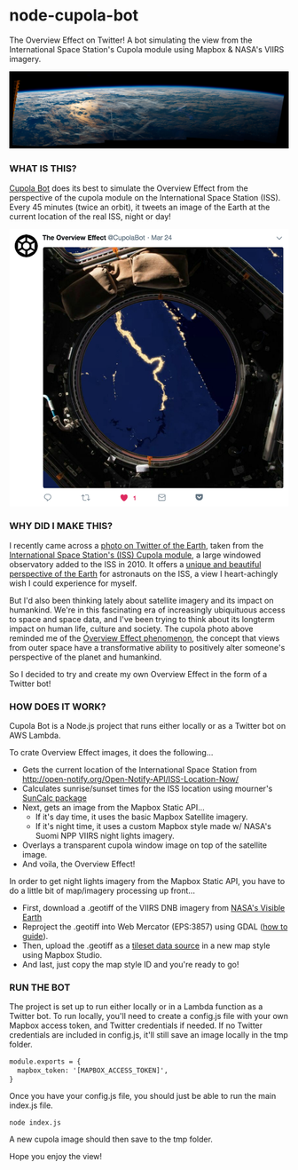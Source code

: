 # node-cupola-bot
The Overview Effect on Twitter! A bot simulating the view from the International Space Station's Cupola module using Mapbox & NASA's VIIRS imagery.

![](images/cupola-header.png)

### WHAT IS THIS?

[Cupola Bot](https://twitter.com/CupolaBot) does its best to simulate the Overview Effect from the perspective of the cupola module on the International Space Station (ISS). Every 45 minutes (twice an orbit), it tweets an image of the Earth at the current location of the real ISS, night or day!

<p align="center">
 <a href="https://twitter.com/CupolaBot/status/977717014377779200"><img src="images/cupola-bot.png" height="500px"></a>
</p>

### WHY DID I MAKE THIS?

I recently came across a [photo on Twitter of the Earth](https://twitter.com/archillect/status/975441719520120837), taken from the [International Space Station's (ISS) Cupola module](https://en.wikipedia.org/wiki/Cupola_(ISS_module)), a large windowed observatory added to the ISS in 2010. It offers a [unique and beautiful perspective of the Earth](https://www.youtube.com/watch?v=xngkqPovLu8) for astronauts on the ISS, a view I heart-achingly wish I could experience for myself.

But I'd also been thinking lately about satellite imagery and its impact on humankind. We're in this fascinating era of increasingly ubiquituous access to space and space data, and I've been trying to think about its longterm impact on human life, culture and society. The cupola photo above reminded me of the [Overview Effect phenomenon](https://vimeo.com/55073825), the concept that views from outer space have a transformative ability to positively alter someone's perspective of the planet and humankind.  

So I decided to try and create my own Overview Effect in the form of a Twitter bot!

### HOW DOES IT WORK?

Cupola Bot is a Node.js project that runs either locally or as a Twitter bot on AWS Lambda.

To crate Overview Effect images, it does the following...

* Gets the current location of the International Space Station from http://open-notify.org/Open-Notify-API/ISS-Location-Now/
* Calculates sunrise/sunset times for the ISS location using mourner's [SunCalc package](https://github.com/mourner/suncalc)
* Next, gets an image from the Mapbox Static API...
  * If it's day time, it uses the basic Mapbox Satellite imagery.
  * If it's night time, it uses a custom Mapbox style made w/ NASA's Suomi NPP VIIRS night lights imagery.
* Overlays a transparent cupola window image on top of the satellite image.
* And voila, the Overview Effect! 

In order to get night lights imagery from the Mapbox Static API, you have to do a little bit of map/imagery processing up front...

* First, download a .geotiff of the VIIRS DNB imagery from [NASA's Visible Earth](https://visibleearth.nasa.gov/view.php?id=79765)
* Reproject the .geotiff into Web Mercator (EPS:3857) using GDAL ([how to guide](https://tilemill-project.github.io/tilemill/docs/guides/reprojecting-geotiff/)).
* Then, upload the .geotiff as a [tileset data source](https://www.mapbox.com/help/uploads/) in a new map style using Mapbox Studio. 
* And last, just copy the map style ID and you're ready to go!

### RUN THE BOT

The project is set up to run either locally or in a Lambda function as a Twitter bot. To run locally, you'll need to create a config.js file with your own Mapbox access token, and Twitter credentials if needed. If no Twitter credentials are included in config.js, it'll still save an image locally in the tmp folder.

~~~~
module.exports = {
  mapbox_token: '[MAPBOX_ACCESS_TOKEN]',
}
~~~~

Once you have your config.js file, you should just be able to run the main index.js file.

~~~~
node index.js
~~~~

A new cupola image should then save to the tmp folder. 

Hope you enjoy the view!
